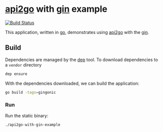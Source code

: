 # [api2go] with [gin] example
[![Build Status](https://travis-ci.org/LewisWatson/api2go-with-gin-example.svg?branch=master)](https://travis-ci.org/LewisWatson/api2go-with-gin-example)

This application, written in [go], demonstrates using [api2go] with the [gin].

## Build

Dependencies are managed by the [dep] tool. To download dependencies to a `vendor` directory

```bash
dep ensure
```

With the dependencies downloaded, we can build the application:

```bash
go build -tags=gingonic
```

### Run

Run the static binary:

```bash
./api2go-with-gin-example
```

[go]: https://golang.org/ "The Go Programming Language"
[api2go]: https://github.com/manyminds/api2go "JSONAPI.org Implementation for Go"
[gin]: https://github.com/gin-gonic/gin "HTTP web framework written in Go"
[dep]: https://github.com/golang/dep "Go dependency management tool"